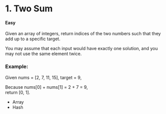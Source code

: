 # 1. Two Sum  

#### Easy

Given an array of integers, return indices of the two numbers such that they add up to a specific target.  

You may assume that each input would have exactly one solution, and you may not use the same element twice.  

### Example:  

Given nums = [2, 7, 11, 15], target = 9,  

Because nums[0] + nums[1] = 2 + 7 = 9,  
return [0, 1].  

* Array  
* Hash  